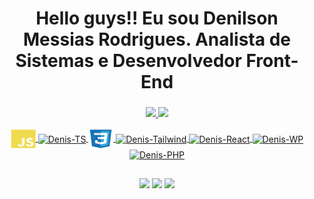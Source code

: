 <h1 align="center" style.color="brown"> Hello guys!! Eu sou Denilson Messias Rodrigues. Analista de Sistemas e
  Desenvolvedor Front-End </h1>

###

<div align="center">
  <a href="https://github.com/DenilsonMRodrigues">
    <img height="160em"
      src="https://github-readme-stats.vercel.app/api?username=DenilsonMRodrigues&show_icons=true&theme=midnight-purple&include_all_commits=true&count_private=true" />
    <img height="160em"
      src="https://github-readme-stats.vercel.app/api/top-langs/?username=DenilsonMRodrigues&layout=compact&langs_count=7&theme=midnight-purple" />

</div>

<div align="center" style="display: inline_block"><br>
  <img align="center" alt="Denis-Js" height="30" width="40"
    src="https://raw.githubusercontent.com/devicons/devicon/master/icons/javascript/javascript-plain.svg">
  <img align="center" alt="Denis-TS" height="30" width="40"
    src="https://cdn.jsdelivr.net/gh/devicons/devicon/icons/typescript/typescript-original.svg">
  <img align="center" alt="Denis-CSS" height="30" width="40"
    src="https://raw.githubusercontent.com/devicons/devicon/master/icons/css3/css3-original.svg">
  <img align="center" alt="Denis-Tailwind" height="30" width="40"
    src="https://cdn.jsdelivr.net/gh/devicons/devicon@latest/icons/tailwindcss/tailwindcss-original.svg">
  <img align="center" alt="Denis-React" height="30" width="40"
    src="https://cdn.jsdelivr.net/gh/devicons/devicon/icons/react/react-original-wordmark.svg">
  <img align="center" alt="Denis-WP" height="30" width="40"
    src="https://cdn.jsdelivr.net/gh/devicons/devicon@latest/icons/wordpress/wordpress-original.svg">
  <img align="center" alt="Denis-PHP" height="30" width="40"
    src="https://cdn.jsdelivr.net/gh/devicons/devicon@latest/icons/php/php-original.svg">

</div>

##

<div align="center" style="display: inline_block">
  <a href="mailto:denilsonm95rodrig@gmail.com" target="_blank"><img
     src="https://img.shields.io/badge/Gmail-D14836?style=for-the-badge&logo=gmail&logoColor=white"></a>
  <a href="https://www.linkedin.com/in/denilson-messias-rodrigues" target="_blank"><img
      src="https://img.shields.io/badge/LinkedIn-0077B5?style=for-the-badge&logo=linkedin&logoColor=white"></a>
  <a href="https://www.instagram.com/denilson_9506/" target="_blank"><img
      src="https://img.shields.io/badge/Instagram-E4405F?style=for-the-badge&logo=instagram&logoColor=white"></a>
</div>
